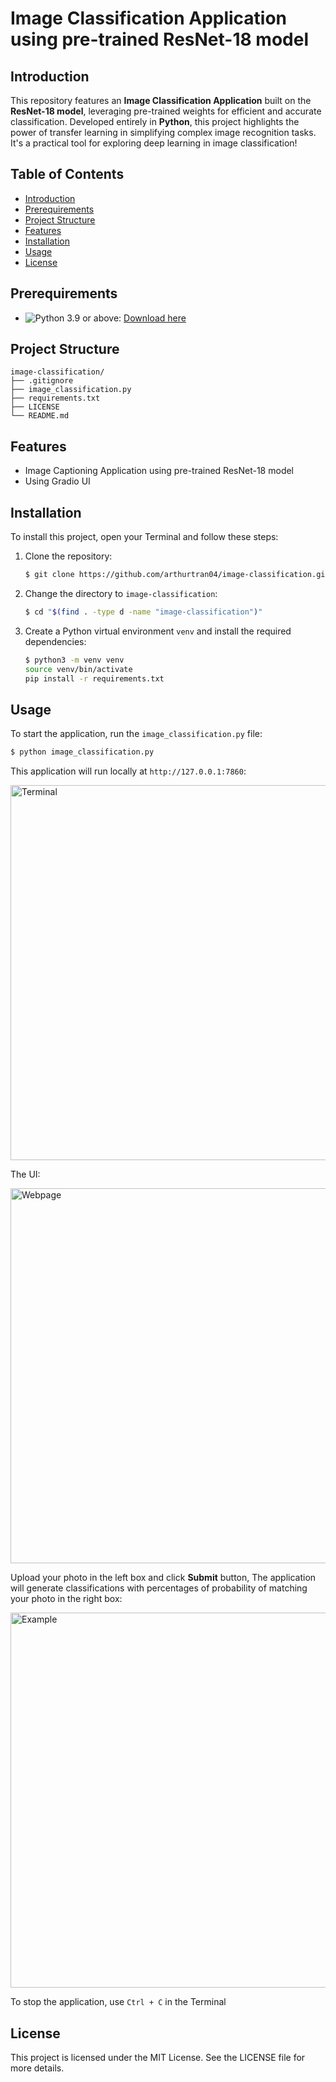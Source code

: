 # Image Classification Application using pre-trained ResNet-18 model

## Introduction

This repository features an **Image Classification Application** built on the **ResNet-18 model**, leveraging pre-trained weights for efficient and accurate classification. Developed entirely in **Python**, this project highlights the power of transfer learning in simplifying complex image recognition tasks. It's a practical tool for exploring deep learning in image classification!

## Table of Contents

- [Introduction](#introduction)
- [Prerequirements](#prerequirements)
- [Project Structure](#project-structure)
- [Features](#features)
- [Installation](#installation)
- [Usage](#usage)
- [License](#license)

## Prerequirements

- ![Python 3.9](https://img.shields.io/badge/Python-3.9-blue) or above: [Download here](https://python.org/downloads)

## Project Structure

```
image-classification/
├── .gitignore
├── image_classification.py
├── requirements.txt
├── LICENSE
└── README.md
```

## Features

- Image Captioning Application using pre-trained ResNet-18 model
- Using Gradio UI

## Installation

To install this project, open your Terminal and follow these steps:

1. Clone the repository:

    ```sh
    $ git clone https://github.com/arthurtran04/image-classification.git
    ```

2. Change the directory to `image-classification`:

    ```sh
    $ cd "$(find . -type d -name "image-classification")"
    ```

3. Create a Python virtual environment `venv` and install the required dependencies:

    ```sh
    $ python3 -m venv venv
    source venv/bin/activate
    pip install -r requirements.txt
    ```

## Usage

To start the application, run the `image_classification.py` file:

   ```sh
   $ python image_classification.py
   ```
This application will run locally at `http://127.0.0.1:7860`:

<img width="600rem" alt="Terminal" src="https://github.com/user-attachments/assets/c81f14b7-3c18-44ba-97b6-747ab46a476b"/>

The UI:

<img width="600rem" alt="Webpage" src="https://github.com/user-attachments/assets/af441881-7525-4ca1-908d-06180f77a904"/>

Upload your photo in the left box and click **Submit** button, The application will generate classifications with percentages of probability of matching your photo in the right box:

<img width="600rem" alt="Example" src="https://github.com/user-attachments/assets/fa4aebaa-c944-44f8-b513-a4b839bebcda"/>

To stop the application, use `Ctrl + C` in the Terminal

## License

This project is licensed under the MIT License. See the LICENSE file for more details.

